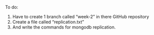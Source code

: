 
To do:

1.	Have to create 1 branch called “week-2” in there GitHub repository 
2.	Create a file called “replication.txt” 
3.	And write the commands for mongodb replication.



